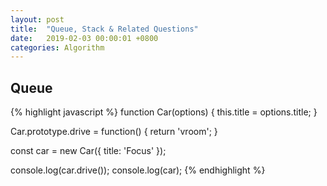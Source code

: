 ```yaml
---
layout: post
title:  "Queue, Stack & Related Questions"
date:   2019-02-03 00:00:01 +0800
categories: Algorithm
---
```


## Queue
{% highlight javascript %}
function Car(options) {
  this.title = options.title;
}

Car.prototype.drive = function() {
  return 'vroom';
}

const car = new Car({ title: 'Focus' });

console.log(car.drive());
console.log(car);
{% endhighlight %}


